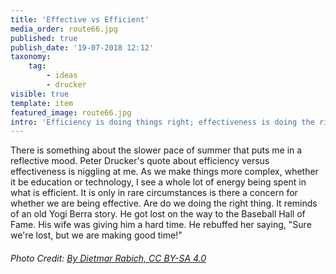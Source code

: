 ```yaml
---
title: 'Effective vs Efficient'
media_order: route66.jpg
published: true
publish_date: '19-07-2018 12:12'
taxonomy:
    tag:
        - ideas
        - drucker
visible: true
template: item
featured_image: route66.jpg
intro: 'Efficiency is doing things right; effectiveness is doing the right things. - Peter Drucker'
---
```


There is something about the slower pace of summer that puts me in a reflective mood. Peter Drucker's quote about efficiency versus effectiveness is niggling at me. As we make things more complex, whether it be education or technology, I see a whole lot of energy being spent in what is efficient. It is only in rare circumstances is there a concern for whether we are being effective. Are do we doing the right thing. It reminds of an old Yogi Berra story. He got lost on the way to the Baseball Hall of Fame. His wife was giving him a hard time. He rebuffed her saying, "Sure we're lost, but we are making good time!"

###### Photo Credit: [By Dietmar Rabich, CC BY-SA 4.0](https://commons.wikimedia.org/w/index.php?curid=30517858)
